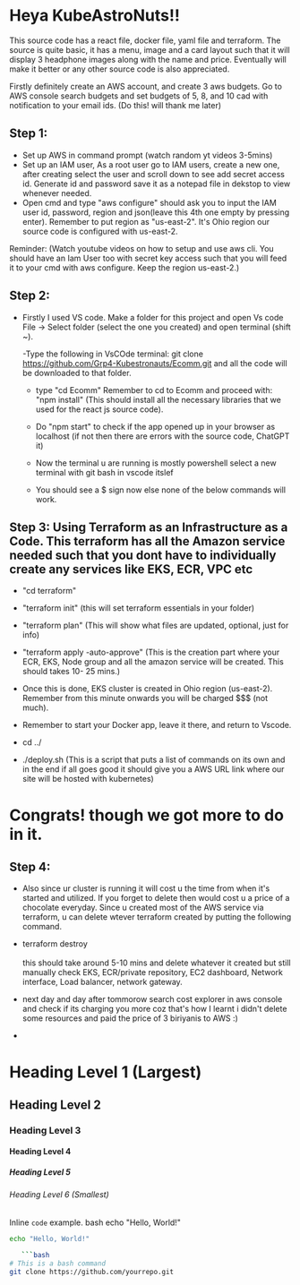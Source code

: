 # Heya KubeAstroNuts!!

 This source code has a react file, docker file, yaml file and terraform. 
 The source is quite basic, it has a menu, image and a card layout such that it will display 3 headphone images along with the name and price. Eventually will make it better or any other source code is also appreciated.

Firstly definitely create an AWS account, and create 3 aws budgets. Go to AWS console search budgets and set budgets of 5, 8, and 10 cad with notification to your email ids. (Do this! will thank me later) 

## Step 1: 
- Set up AWS in command prompt (watch random yt videos 3-5mins)
- Set up an IAM user, As a root user go to IAM users, create a new one, after creating select the user and scroll down to see add secret access id. Generate id and password save it as a notepad file in dekstop to view whenever needed. 
- Open cmd and type "aws configure" should ask you to input the IAM user id, password, region and json(leave this 4th one empty by pressing enter). Remember to put region as "us-east-2". It's Ohio region our source code is configured with us-east-2.

 Reminder: (Watch youtube videos on how to setup and use aws cli. You should have an Iam User too with secret key access such that you will feed it to your cmd with aws configure. Keep the region us-east-2.)

## Step 2:
- Firstly I used VS code. Make a folder for this project and open Vs code File -> Select folder (select the one you created) and open terminal (shift ~). 

  -Type the following in VsCOde terminal:
   git clone https://github.com/Grp4-Kubestronauts/Ecomm.git
   and all the code will be downloaded to that folder.
 
  - type "cd Ecomm"
   Remember to cd to Ecomm and proceed with: "npm install" (This should install all the necessary libraries that we used for the react js source code).
   
   - Do "npm start" to check if the app opened up in your browser as localhost (if not then there are errors with the source code, ChatGPT it)
   
   - Now the terminal u are running is mostly powershell select a new terminal with git bash in vscode itslef
   
   - You should see a $ sign now else none of the below commands will work.


## Step 3: Using Terraform as an Infrastructure as a Code. This terraform has all the Amazon service needed such that you dont have to individually create any services like EKS, ECR, VPC etc

  -  "cd terraform" 
   
   - "terraform init" (this will set terraform essentials in your folder)
   
   - "terraform plan" (This will show what files are updated, optional, just for info)
   
   - "terraform apply -auto-approve" (This is the creation part where your ECR, EKS, Node group and all the amazon service will be created. This should takes 10- 25 mins.)
   
   - Once this is done, EKS cluster is created in Ohio region (us-east-2). Remember from this minute onwards you will be charged $$$ (not much).
   
   - Remember to start your Docker app, leave it there, and return to Vscode.
   
   - cd ../
   
   - ./deploy.sh   (This is a script that puts a list of commands on its own and in the end if all goes good it should give you a AWS URL link where our site will be hosted with kubernetes)


   
# Congrats! though we got more to do in it.

## Step 4:

   - Also since ur cluster is running it will cost u the time from when it's started and utilized. If you forget to delete then would cost u a price of a chocolate everyday. Since u created most of the AWS service via terraform, u can delete wtever terraform created by putting the following command.
   
   - terraform destroy <br/><br/>
   this should take around 5-10 mins and delete whatever it created but still manually check EKS, ECR/private repository, EC2 dashboard, Network interface, Load balancer, network gateway.
   
   - next day and day after tommorow search cost explorer in aws console and check if its charging you more coz that's how I learnt i didn't delete some resources and paid the price of 3 biriyanis to AWS :)
   - 


# Heading Level 1 (Largest)
## Heading Level 2
### Heading Level 3
#### Heading Level 4
##### Heading Level 5
###### Heading Level 6 (Smallest)


Inline `code` example.
bash
echo "Hello, World!"

```bash
echo "Hello, World!" 

   ```bash
# This is a bash command
git clone https://github.com/yourrepo.git


